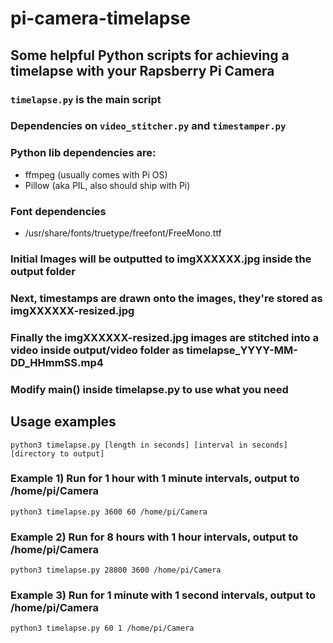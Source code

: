 # pi-camera-timelapse

## Some helpful Python scripts for achieving a timelapse with your Rapsberry Pi Camera

### ```timelapse.py``` is the main script
### Dependencies on ```video_stitcher.py``` and ```timestamper.py```
### Python lib dependencies are:
* ffmpeg (usually comes with Pi OS)
* Pillow (aka PIL, also should ship with Pi)
### Font dependencies
* /usr/share/fonts/truetype/freefont/FreeMono.ttf

### Initial Images will be outputted to imgXXXXXX.jpg inside the output folder
### Next, timestamps are drawn onto the images, they're stored as imgXXXXXX-resized.jpg
### Finally the imgXXXXXX-resized.jpg images are stitched into a video inside output/video folder as timelapse_YYYY-MM-DD_HHmmSS.mp4
### Modify main() inside timelapse.py to use what you need

## Usage examples
```
python3 timelapse.py [length in seconds] [interval in seconds] [directory to output]
```

### Example 1) Run for 1 hour with 1 minute intervals, output to /home/pi/Camera
```
python3 timelapse.py 3600 60 /home/pi/Camera
```

### Example 2) Run for 8 hours with 1 hour intervals, output to /home/pi/Camera
```
python3 timelapse.py 28800 3600 /home/pi/Camera
```

### Example 3) Run for 1 minute with 1 second intervals, output to /home/pi/Camera
```
python3 timelapse.py 60 1 /home/pi/Camera
```
